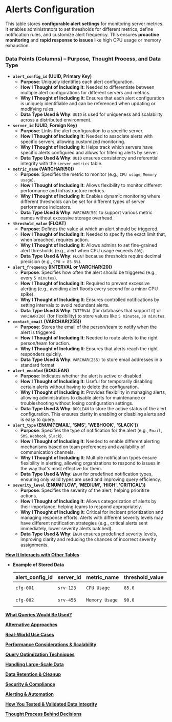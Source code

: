 # Alerts Configuration

This table stores **configurable alert settings** for monitoring server metrics. It enables administrators to set thresholds for different metrics, define notification rules, and customize alert frequency. This ensures **proactive monitoring** and **rapid response to issues** like high CPU usage or memory exhaustion.

### **Data Points (Columns) – Purpose, Thought Process, and Data Type**

- **`alert_config_id` (UUID, Primary Key)**
    - **Purpose**: Uniquely identifies each alert configuration.
    - **How I Thought of Including It**: Needed to differentiate between multiple alert configurations for different servers and metrics.
    - **Why I Thought of Including It**: Ensures that each alert configuration is uniquely identifiable and can be referenced when updating or modifying rules.
    - **Data Type Used & Why**: `UUID` is used for uniqueness and scalability across a distributed environment.
- **`server_id` (UUID, Foreign Key)**
    - **Purpose**: Links the alert configuration to a specific server.
    - **How I Thought of Including It**: Needed to associate alerts with specific servers, allowing customized monitoring.
    - **Why I Thought of Including It**: Helps track which servers have specific alerts configured and allows for filtering alerts by server.
    - **Data Type Used & Why**: `UUID` ensures consistency and referential integrity with the `server_metrics` table.
- **`metric_name` (VARCHAR(50))**
    - **Purpose**: Specifies the metric to monitor (e.g., `CPU usage`, `Memory usage`).
    - **How I Thought of Including It**: Allows flexibility to monitor different performance and infrastructure metrics.
    - **Why I Thought of Including It**: Enables dynamic monitoring where different thresholds can be set for different types of server performance indicators.
    - **Data Type Used & Why**: `VARCHAR(50)` to support various metric names without excessive storage overhead.
- **`threshold_value` (FLOAT)**
    - **Purpose**: Defines the value at which an alert should be triggered.
    - **How I Thought of Including It**: Needed to specify the exact limit that, when breached, requires action.
    - **Why I Thought of Including It**: Allows admins to set fine-grained alert thresholds (e.g., alert when CPU usage exceeds `80%`).
    - **Data Type Used & Why**: `FLOAT` because thresholds require decimal precision (e.g., `CPU > 85.5%`).
- **`alert_frequency` (INTERVAL or VARCHAR(20))**
    - **Purpose**: Specifies how often the alert should be triggered (e.g., every `5 minutes`).
    - **How I Thought of Including It**: Required to prevent excessive alerting (e.g., avoiding alert floods every second for a minor CPU spike).
    - **Why I Thought of Including It**: Ensures controlled notifications by setting intervals to avoid redundant alerts.
    - **Data Type Used & Why**: `INTERVAL` (for databases that support it) or `VARCHAR(20)` (for flexibility) to store values like `5 minutes`, `30 minutes`.
- **`contact_email` (VARCHAR(255))**
    - **Purpose**: Stores the email of the person/team to notify when the alert is triggered.
    - **How I Thought of Including It**: Needed to route alerts to the right person/team for action.
    - **Why I Thought of Including It**: Ensures that alerts reach the right responders quickly.
    - **Data Type Used & Why**: `VARCHAR(255)` to store email addresses in a standard format
- **`alert_enabled` (BOOLEAN)**
    - **Purpose**: Indicates whether the alert is active or disabled.
    - **How I Thought of Including It**: Useful for temporarily disabling certain alerts without having to delete the configuration.
    - **Why I Thought of Including It**: Provides flexibility in managing alerts, allowing administrators to disable alerts for maintenance or troubleshooting without losing configuration settings.
    - **Data Type Used & Why**: `BOOLEAN` to store the active status of the alert configuration. This ensures clarity in enabling or disabling alerts and is easy to query.
- **`alert_type` (ENUM('EMAIL', 'SMS', 'WEBHOOK', 'SLACK'))**
    - **Purpose**: Specifies the type of notification for the alert (e.g., `Email`, `SMS`, `Webhook`, `Slack`).
    - **How I Thought of Including It**: Needed to enable different alerting mechanisms based on team preferences and availability of communication channels.
    - **Why I Thought of Including It**: Multiple notification types ensure flexibility in alerting, allowing organizations to respond to issues in the way that's most effective for them.
    - **Data Type Used & Why**: `ENUM` for predefined notification types, ensuring only valid types are used and improving query efficiency.
- **`severity_level` (ENUM('LOW', 'MEDIUM', 'HIGH', 'CRITICAL'))**
    - **Purpose**: Specifies the severity of the alert, helping prioritize actions.
    - **How I Thought of Including It**: Allows categorization of alerts by their importance, helping teams to respond appropriately.
    - **Why I Thought of Including It**: Critical for incident prioritization and managing response efforts. Alerts with different severity levels may have different notification strategies (e.g., critical alerts sent immediately, lower severity alerts batched).
    - **Data Type Used & Why**: `ENUM` ensures predefined severity levels, improving clarity and reducing the chances of incorrect severity assignments.

[**How It Interacts with Other Tables**](Alerts%20Configuration%2019bead362d93804dbc3cf35def2c36f7/How%20It%20Interacts%20with%20Other%20Tables%2019dead362d938001a884da0deabfb59c.md)

- **Example of Stored Data**
    
    
    | alert_config_id | server_id | metric_name | threshold_value | alert_frequency | contact_email |
    | --- | --- | --- | --- | --- | --- |
    | `cfg-001` | `srv-123` | `CPU Usage` | `85.0` | `5 minutes` | `ops-team@example.com` |
    | `cfg-002` | `srv-456` | `Memory Usage` | `90.0` | `10 minutes` | `infra-team@example.com` |

[**What Queries Would Be Used?**](Alerts%20Configuration%2019bead362d93804dbc3cf35def2c36f7/What%20Queries%20Would%20Be%20Used%2019dead362d93801db859e27dd4229412.md)

[**Alternative Approaches**](Alerts%20Configuration%2019bead362d93804dbc3cf35def2c36f7/Alternative%20Approaches%2019dead362d93806da711e1158da0a46c.md)

[**Real-World Use Cases**](Alerts%20Configuration%2019bead362d93804dbc3cf35def2c36f7/Real-World%20Use%20Cases%2019dead362d938034af62e97b6aebd5e9.md)

[**Performance Considerations & Scalability**](Alerts%20Configuration%2019bead362d93804dbc3cf35def2c36f7/Performance%20Considerations%20&%20Scalability%2019dead362d9380638b30cf81183f4a67.md)

[**Query Optimization Techniques**](Alerts%20Configuration%2019bead362d93804dbc3cf35def2c36f7/Query%20Optimization%20Techniques%2019dead362d938090b996c9a4d153f3a2.md)

[**Handling Large-Scale Data**](Alerts%20Configuration%2019bead362d93804dbc3cf35def2c36f7/Handling%20Large-Scale%20Data%2019dead362d9380ebbab9cd993993ca00.md)

[**Data Retention & Cleanup**](Alerts%20Configuration%2019bead362d93804dbc3cf35def2c36f7/Data%20Retention%20&%20Cleanup%2019dead362d93800db11bc33b3a904b58.md)

[**Security & Compliance**](Alerts%20Configuration%2019bead362d93804dbc3cf35def2c36f7/Security%20&%20Compliance%2019dead362d93808bb583dceb752514a2.md)

[**Alerting & Automation**](Alerts%20Configuration%2019bead362d93804dbc3cf35def2c36f7/Alerting%20&%20Automation%2019dead362d9380e9a2d9cecace0071c4.md)

[**How You Tested & Validated Data Integrity**](Alerts%20Configuration%2019bead362d93804dbc3cf35def2c36f7/How%20You%20Tested%20&%20Validated%20Data%20Integrity%2019dead362d93807fb859d4049438466e.md)

[**Thought Process Behind Decisions**](Alerts%20Configuration%2019bead362d93804dbc3cf35def2c36f7/Thought%20Process%20Behind%20Decisions%2019dead362d9380d0962bfe56a13f0d69.md)